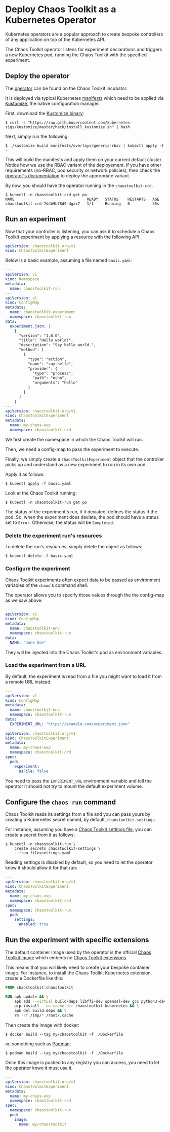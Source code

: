 # Deploy Chaos Toolkit as a Kubernetes Operator

Kubernetes operators are a popular approach to create bespoke controllers of
any application on top of the Kubernetes API.

The Chaos Toolkit operator listens for experiment declarations and triggers
a new Kubernetes pod, running the Chaos Toolkit with the specified experiment.

## Deploy the operator

The [operator][op] can be found on the Chaos Toolkit incubator.

[op]: https://github.com/chaostoolkit-incubator/kubernetes-crd

It is deployed via typical Kubernetes [manifests][] which need to be applied
via [Kustomize][], the native configuration manager.

[manifests]: https://github.com/chaostoolkit-incubator/kubernetes-crd/tree/master/manifests
[Kustomize]: https://kustomize.io/

First, download the [Kustomize binary][kustrel]:

```
$ curl -s "https://raw.githubusercontent.com/kubernetes-sigs/kustomize/master/hack/install_kustomize.sh" | bash
```

[kustrel]: https://github.com/kubernetes-sigs/kustomize/blob/master/docs/INSTALL.md

Next, simply run the following:

```console
$ ./kustomize build manifests/overlays/generic-rbac | kubectl apply -f -
```

This will build the manifests and apply them on your current default cluster.
Notice how we use the RBAC variant of the deployement. If you have other
requirements (no-RBAC, pod security or network policies), then check the
[operator's documentation][op] to deploy the appropriate variant.

By now, you should have the operator running in the `chaostoolkit-crd`.

```console
$ kubectl -n chaostoolkit-crd get po
NAME                                READY   STATUS    RESTARTS   AGE
chaostoolkit-crd-7ddb9b78d9-dgxx7   1/1     Running   0          35s
```

## Run an experiment

Now that your controller is listening, you can ask it to schedule a Chaos
Toolkit experiment by applying a resource with the following API:

```yaml
apiVersion: chaostoolkit.org/v1
kind: ChaosToolkitExperiment
```

Below is a basic example, assuming a file named `basic.yaml`:

```yaml
---
apiVersion: v1
kind: Namespace
metadata:
  name: chaostoolkit-run
---
apiVersion: v1
kind: ConfigMap
metadata:
  name: chaostoolkit-experiment
  namespace: chaostoolkit-run
data:
  experiment.json: |
    {
      "version": "1.0.0",
      "title": "Hello world!",
      "description": "Say hello world.",
      "method": [
        {
          "type": "action",
          "name": "say-hello",
          "provider": {
            "type": "process",
            "path": "echo",
            "arguments": "hello"
          }
        }
      ]
    }
---
apiVersion: chaostoolkit.org/v1
kind: ChaosToolkitExperiment
metadata:
  name: my-chaos-exp
  namespace: chaostoolkit-crd

```

We first create the namespace in which the Chaos Toolkit will run.

Then, we need a config-map to pass the experiment to execute.

Finally, we simply create a `ChaosToolkitExperiment` object that the
controller picks up and understand as a new experiment to run in its own pod.

Apply it as follows:

```console
$ kubectl apply -f basic.yaml
```

Look at the Chaos Toolkit running:

```console
$ kubectl -n chaostoolkit-run get po
```

The status of the experiment's run, if it deviated, defines the status
if the pod. So, when the experiment does deviate, the pod should have a
status set to `Error`. Otherwise, the status will be `Completed`.

### Delete the experiment run's resources

To delete the run's resources, simply delete the object as follows:

```
$ kubectl delete -f basic.yaml
```

### Configure the experiment

Chaos Toolkit experiments often expect data to be passed as environment
variables of the `chaos`'s command shell.

The operator allows you to specify those values through the the config-map
as we saw above:

```yaml
---
apiVersion: v1
kind: ConfigMap
metadata:
  name: chaostoolkit-env
  namespace: chaostoolkit-run
data:
  NAME: "Jane Doe"
```

They will be injected into the Chaos Toolkit's pod as environment variables.

### Load the experiment from a URL

By default, the experiment is read from a file you might want to load it
from a remote URL instead.

```yaml
---
apiVersion: v1
kind: ConfigMap
metadata:
  name: chaostoolkit-env
  namespace: chaostoolkit-run
data:
  EXPERIMENT_URL: "https://example.com/experiment.json"
---
apiVersion: chaostoolkit.org/v1
kind: ChaosToolkitExperiment
metadata:
  name: my-chaos-exp
  namespace: chaostoolkit-crd
spec:
  pod:
    experiment:
      asFile: false

```

You need to pass the `EXPERIMENT_URL` environment variable and tell the
operator it should not try to mount the default experiment volume.

## Configure the `chaos run` command

Chaos Toolkit reads its settings from a file and you can pass yours
by creating a Kubernetes secret named, by default, `chaostoolkit-settings`.

For instance, assuming you have a [Chaos Toolkit settings file][settings],
you can create a secret from it as follows:

[settings]: ../../reference/usage/settings.md

```console
$ kubectl -n chaostoolkit-run \
    create secrets chaostoolkit-settings \
    --from-file=settings.yaml
```

Reading settings is disabled by default, so you need to let the operator
know it should allow it for that run:

```yaml
---
apiVersion: chaostoolkit.org/v1
kind: ChaosToolkitExperiment
metadata:
  name: my-chaos-exp
  namespace: chaostoolkit-crd
spec:
  namespace: chaostoolkit-run
  pod:
    settings:
      enabled: true
```

## Run the experiment with specific extensions

The default container image used by the operator is the official 
[Chaos Toollkit image][dockerfile] which embeds no
[Chaos Toolkit extensions][ext].

[dockerfile]: https://raw.githubusercontent.com/chaostoolkit/chaostoolkit/master/Dockerfile
[ext]: ../../drivers/overview.md

This means that you will likely need to create your bespoke container image.
For instance, to install the Chaos Toolkit Kubernetes extension, create
a Dockerfile like this:

```dockerfile
FROM chaostoolkit:chaostoolkit

RUN apk update && \
    apk add --virtual build-deps libffi-dev openssl-dev gcc python3-dev musl-dev && \
    pip install --no-cache-dir chaostoolkit-kubernetes && \
    apk del build-deps && \
    rm -rf /tmp/* /root/.cache
```

Then create the image with docker:

```
$ docker build --tag my/chaostoolkit -f ./Dockerfile
```

or, something such as [Podman][]:

[podman]: https://podman.io/

```
$ podman build --tag my/chaostoolkit -f ./Dockerfile
```

Once this image is pushed to any registry you can access, you need to
let the operator knwo it must use it.

```yaml
---
apiVersion: chaostoolkit.org/v1
kind: ChaosToolkitExperiment
metadata:
  name: my-chaos-exp
  namespace: chaostoolkit-crd
spec:
  namespace: chaostoolkit-run
  pod:
    image:
      name: my/chaostoolkit
```
